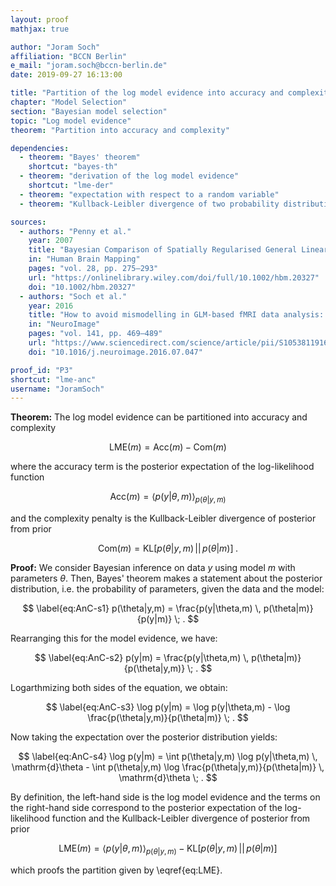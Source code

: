 ```yaml
---
layout: proof
mathjax: true

author: "Joram Soch"
affiliation: "BCCN Berlin"
e_mail: "joram.soch@bccn-berlin.de"
date: 2019-09-27 16:13:00

title: "Partition of the log model evidence into accuracy and complexity"
chapter: "Model Selection"
section: "Bayesian model selection"
topic: "Log model evidence"
theorem: "Partition into accuracy and complexity"

dependencies:
  - theorem: "Bayes' theorem"
    shortcut: "bayes-th"
  - theorem: "derivation of the log model evidence"
    shortcut: "lme-der"
  - theorem: "expectation with respect to a random variable"
  - theorem: "Kullback-Leibler divergence of two probability distributions"

sources:
  - authors: "Penny et al."
    year: 2007
    title: "Bayesian Comparison of Spatially Regularised General Linear Models"
    in: "Human Brain Mapping"
    pages: "vol. 28, pp. 275–293"
    url: "https://onlinelibrary.wiley.com/doi/full/10.1002/hbm.20327"
    doi: "10.1002/hbm.20327"
  - authors: "Soch et al."
    year: 2016
    title: "How to avoid mismodelling in GLM-based fMRI data analysis: cross-validated Bayesian model selection"
    in: "NeuroImage"
    pages: "vol. 141, pp. 469–489"
    url: "https://www.sciencedirect.com/science/article/pii/S1053811916303615"
    doi: "10.1016/j.neuroimage.2016.07.047"

proof_id: "P3"
shortcut: "lme-anc"
username: "JoramSoch"
---
```



**Theorem:** The log model evidence can be partitioned into accuracy and complexity

$$ \label{eq:LME}
\mathrm{LME}(m) = \mathrm{Acc}(m) - \mathrm{Com}(m)
$$

where the accuracy term is the posterior expectation of the log-likelihood function

$$ \label{eq:Acc}
\mathrm{Acc}(m) = \left\langle p(y|\theta,m) \right\rangle_{p(\theta|y,m)}
$$

and the complexity penalty is the Kullback-Leibler divergence of posterior from prior

$$ \label{eq:Com}
\mathrm{Com}(m) = \mathrm{KL} \left[ p(\theta|y,m) \, || \, p(\theta|m) \right] \; .
$$


**Proof:** We consider Bayesian inference on data $y$ using model $m$ with parameters $\theta$. Then, Bayes' theorem makes a statement about the posterior distribution, i.e. the probability of parameters, given the data and the model:

$$ \label{eq:AnC-s1}
p(\theta|y,m) = \frac{p(y|\theta,m) \, p(\theta|m)}{p(y|m)} \; .
$$

Rearranging this for the model evidence, we have:

$$ \label{eq:AnC-s2}
p(y|m) = \frac{p(y|\theta,m) \, p(\theta|m)}{p(\theta|y,m)} \; .
$$

Logarthmizing both sides of the equation, we obtain:

$$ \label{eq:AnC-s3}
\log p(y|m) = \log p(y|\theta,m) - \log \frac{p(\theta|y,m)}{p(\theta|m)} \; .
$$

Now taking the expectation over the posterior distribution yields:

$$ \label{eq:AnC-s4}
\log p(y|m) = \int p(\theta|y,m) \log p(y|\theta,m) \, \mathrm{d}\theta - \int p(\theta|y,m) \log \frac{p(\theta|y,m)}{p(\theta|m)} \, \mathrm{d}\theta \; .
$$

By definition, the left-hand side is the log model evidence and the terms on the right-hand side correspond to the posterior expectation of the log-likelihood function and the Kullback-Leibler divergence of posterior from prior

$$ \label{eq:LME-AnC}
\mathrm{LME}(m) = \left\langle p(y|\theta,m) \right\rangle_{p(\theta|y,m)} - \mathrm{KL} \left[ p(\theta|y,m) \, || \, p(\theta|m) \right]
$$

which proofs the partition given by \eqref{eq:LME}.